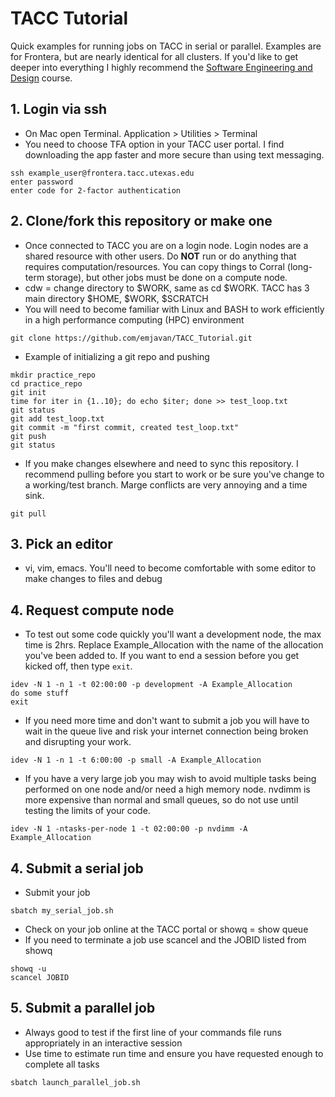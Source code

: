 # TACC Tutorial
Quick examples for running jobs on TACC in serial or parallel. Examples are for Frontera, but are nearly identical for all clusters. If you'd like to get deeper into everything I highly recommend the [Software Engineering and Design](https://coe-332-sp22.readthedocs.io/en/main/index.html) course.

## 1. Login via ssh
* On Mac open Terminal. Application > Utilities > Terminal
* You need to choose TFA option in your TACC user portal. I find downloading the app faster and more secure than using text messaging.
~~~~
ssh example_user@frontera.tacc.utexas.edu
enter password
enter code for 2-factor authentication
~~~~

## 2. Clone/fork this repository or make one
* Once connected to TACC you are on a login node. Login nodes are a shared resource with other users. Do **NOT** run or do anything that requires computation/resources. You can copy things to Corral (long-term storage), but other jobs must be done on a compute node.
* cdw = change directory to $WORK, same as cd $WORK. TACC has 3 main directory $HOME, $WORK, $SCRATCH 
* You will need to become familiar with Linux and BASH to work efficiently in a high performance computing (HPC) environment
~~~~
git clone https://github.com/emjavan/TACC_Tutorial.git
~~~~

* Example of initializing a git repo and pushing 
~~~~
mkdir practice_repo
cd practice_repo
git init
time for iter in {1..10}; do echo $iter; done >> test_loop.txt 
git status
git add test_loop.txt
git commit -m "first commit, created test_loop.txt"
git push
git status
~~~~
* If you make changes elsewhere and need to sync this repository. I recommend pulling before you start to work or be sure you've change to a working/test branch. Marge conflicts are very annoying and a time sink.
~~~~
git pull
~~~~

## 3. Pick an editor
* vi, vim, emacs. You'll need to become comfortable with some editor to make changes to files and debug

## 4. Request compute node
* To test out some code quickly you'll want a development node, the max time is 2hrs. Replace Example_Allocation with the name of the allocation you've been added to. If you want to end a session before you get kicked off, then type `exit`.
~~~~
idev -N 1 -n 1 -t 02:00:00 -p development -A Example_Allocation
do some stuff
exit
~~~~
* If you need more time and don't want to submit a job you will have to wait in the queue live and risk your internet connection being broken and disrupting your work.
~~~~
idev -N 1 -n 1 -t 6:00:00 -p small -A Example_Allocation
~~~~
* If you have a very large job you may wish to avoid multiple tasks being performed on one node and/or need a high memory node. nvdimm is more expensive than normal and small queues, so do not use until testing the limits of your code.
~~~~
idev -N 1 -ntasks-per-node 1 -t 02:00:00 -p nvdimm -A Example_Allocation
~~~~

## 4. Submit a serial job
* Submit your job
~~~~
sbatch my_serial_job.sh
~~~~
* Check on your job online at the TACC portal or showq = show queue
* If you need to terminate a job use scancel and the JOBID listed from showq
~~~~
showq -u
scancel JOBID
~~~~

## 5. Submit a parallel job
* Always good to test if the first line of your commands file runs appropriately in an interactive session
* Use time to estimate run time and ensure you have requested enough to complete all tasks
~~~~
sbatch launch_parallel_job.sh
~~~~










